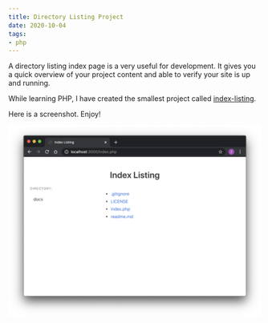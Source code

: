 ```yaml
---
title: Directory Listing Project
date: 2020-10-04
tags:
- php
---
```


A directory listing index page is a very useful for development. It gives you 
a quick overview of your project content and able to verify your site is up and
running.

While learning PHP, I have created the smallest project called [index-listing](https://github.com/zemian/index-listing).

Here is a screenshot. Enjoy!

![Screenshot](https://raw.githubusercontent.com/zemian/index-listing/main/docs/screenshot.png)
